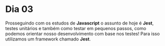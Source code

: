 # Dia 03 

Prosseguindo com os estudos de **Javascript** o assunto de hoje é **Jest**, testes unitários e também como testar em pequenos passos, como podemos orientar nosso desenvolvimento com base nos testes! Para isso utilizamos um framework chamado **Jest**.